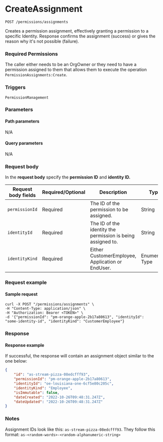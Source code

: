 # CreateAssignment

`POST /permissions/assignments`

Creates a permission assignment, effectively granting a permission to a specific Identity. Response confirms the assignment (success) or gives the reason why it's not possible (failure).

### Required Permissions <a href="#scopes" id="scopes"></a>

The caller either needs to be an OrgOwner or they need to have a permission assigned to them that allows them to execute the operation `PermissionAssignments:Create`.

### Triggers <a href="#triggers.1" id="triggers.1"></a>

`PermissionManagement`

### Parameters <a href="#parameters.1" id="parameters.1"></a>

#### Path parameters <a href="#path-parameters" id="path-parameters"></a>

N/A

#### Query parameters <a href="#query-parameters" id="query-parameters"></a>

N/A

### Request body <a href="#request-body" id="request-body"></a>

In the **request body** specify the **permission ID** and **identity ID.**

| Request body fields | Required/Optional | Description                                                 | Type             |
| ------------------- | ----------------- | ----------------------------------------------------------- | ---------------- |
| `permissionId`      | Required          | The ID of the permission to be assigned.                    | String           |
| `identityId`        | Required          | The ID of the identity the permission is being assigned to. | String           |
| `identityKind`      | Required          | Either CustomerEmployee, Application or EndUser.            | Enumerated Type  |

### Request example <a href="#request-example.1" id="request-example.1"></a>

#### Sample request <a href="#sample-request" id="sample-request"></a>

```shell
curl -X POST "/permissions/assignments" \
-H "Content-Type: application/json" \
-H "Authorization: Bearer <TOKEN>" \
-d '{"permissionId": "pm-orange-apple-2b17a80613", "identityId": "some-identity-id", "identityKind": "CustomerEmployee"}
```

### Response <a href="#response" id="response"></a>

#### Response example <a href="#response-example" id="response-example"></a>

If successful, the response will contain an assignment object similar to the one below:

```json
{
    "id": "as-stream-pizza-08edcfff93",
    "permissionId": "pm-orange-apple-2b17a80613",
    "identityId": "oe-louisiana-one-6cf5e80c205c",
    "identityKind": "Employee",
    "isImmutable": false,
    "dateCreated": "2022-10-26T09:48:31.247Z",
    "dateUpdated": "2022-10-26T09:48:31.247Z"
}
```

### Notes <a href="#notes" id="notes"></a>

Assignment IDs look like this: `as-stream-pizza-08edcfff93`. They follow this format: `as-<random-words>-<random-alphanumeric-string>`
